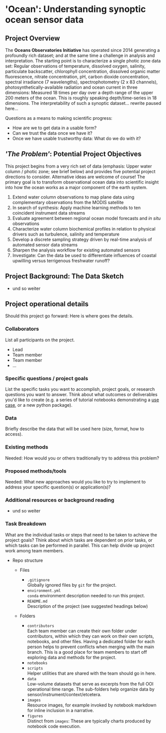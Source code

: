 



# 'Ocean': Understanding synoptic ocean sensor data


## Project Overview


The **Oceans Observatories Initiative** has operated since 2014 generating a profoundly rich dataset; and at the same
time a challenge in analysis and interpretation. The starting point is to characterize a single photic zone data set:
Regular observations of temperature, dissolved oxygen, salinity, particulate backscatter, chlorophyll 
concentration, dissolved organic matter fluorescence, nitrate concentration, pH, carbon dioxide concentration, 
spectral irradiance (7 wavelengths), spectrophotometry (2 x 83 channels), photosynthetically-available radiation
and ocean current in three dimensions: Measured 18 times per day over a depth range of the upper 200 meters of 
the ocean. This is roughly speaking depth/time-series in 18 dimensions. The interpretability of such a
synoptic dataset... rewrite paused here...


Questions as a means to making scientific progress:


- How are we to get data in a usable form?
- Can we trust the data once we have it?
- Once we have usable trustworthy data: What do we do with it? 


## *'The Problem'*: Potential Project Objectives


This project begins from a very rich set of data (emphasis: Upper water column / photic zone; see brief below) and provides five potential project directions to consider. Alternative ideas are welcome of course! The primary goal is to transform observational ocean data into
scientific insight into how the ocean works as a major component of the earth system.  


1. Extend water column observations to map plane data using complementary observations from the MODIS satellite
2. In search of synthesis: Apply machine learning methods to ten coincident instrument data streams
3. Evaluate agreement between regional ocean model forecasts and *in situ* observations
4. Characterize water column biochemical profiles in relation to physical drivers such as turbulence, salinity and temperature
5. Develop a discrete sampling strategy driven by real-time analysis of automated sensor data streams
6. Sharpen the analysis workflow for existing automated sensors
7. Investigate: Can the data be used to differentiate influences of coastal upwilling versus terrigenous freshwater runoff?

## Project Background: The Data Sketch


- und so weiter


## Project operational details


Should this project go forward: Here is where goes the details.


### Collaborators

List all participants on the project.

* Lead
* Team member
* Team member
* ...


### Specific questions / project goals


List the specific tasks you want to accomplish, project goals, or research questions you want to answer. Think about what outcomes or deliverables you'd like to create (e.g. a series of tutorial notebooks demonstrating a [use case](https://geo-smart.github.io/usecases#Contributing), or a new python package).


### Data


Briefly describe the data that will be used here (size, format, how to access).


### Existing methods


Needed: How would you or others traditionally try to address this problem?


### Proposed methods/tools


Needed: What new approaches would you like to try to implement to address your specific question(s) or application(s)?


### Additional resources or background reading

- und so weiter

### Task Breakdown


What are the individual tasks or steps that need to be taken to achieve the project goals? Think about which tasks are dependent on prior tasks, or which tasks can be performed in parallel. This can help divide up project work among team members.



- Repo structure
    - Files
        - `.gitignore`
<br> Globally ignored files by `git` for the project.
        -  `environment.yml`
<br> `conda` environment description needed to run this project.
        - `README.md`
<br> Description of the project (see suggested headings below)

    - Folders
        - `contributors`
<br> Each team member can create their own folder under contributors, within which they can work on their own scripts, notebooks, and other files. Having a dedicated folder for each person helps to prevent conflicts when merging with the main branch. This is a good place for team members to start off exploring data and methods for the project.
        - `notebooks`
        - `scripts`
<br> Helper utilities that are shared with the team should go in here.
        - `data`
<br> Low-volume datasets that serve as excerpts from the full OOI operational time range. The sub-folders help
organize data by sensor/instrument/context/etcetera. 
        - `images`
<br> Resource images, for example invoked by notebook markdown for inline inclusion in a narrative.
        - `figures`
<br> Distinct from `images`: These are typically charts produced by notebook code execution.


